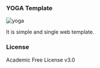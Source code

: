 ### YOGA Template

![yoga](https://user-images.githubusercontent.com/85309047/120903802-b70ad580-c661-11eb-9f14-5e898a380d3b.png)

It is simple and single web template.

### License
Academic Free License v3.0 
